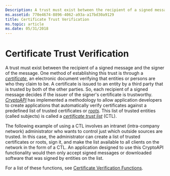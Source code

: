 ```yaml
---
Description: A trust must exist between the recipient of a signed message and the signer of the message.
ms.assetid: 770e4674-8896-4062-a93a-a17bd30a9129
title: Certificate Trust Verification
ms.topic: article
ms.date: 05/31/2018
---
```


# Certificate Trust Verification

A trust must exist between the recipient of a signed message and the signer of the message. One method of establishing this trust is through a [*certificate*](https://msdn.microsoft.com/library/ms721572(v=VS.85).aspx), an electronic document verifying that entities or persons are who they claim to be. A certificate is issued to an entity by a third party that is trusted by both of the other parties. So, each recipient of a signed message decides if the issuer of the signer's certificate is trustworthy. [*CryptoAPI*](https://msdn.microsoft.com/library/ms721572(v=VS.85).aspx) has implemented a methodology to allow application developers to create applications that automatically verify certificates against a predefined list of trusted certificates or [*roots*](https://msdn.microsoft.com/library/ms721604(v=VS.85).aspx). This list of trusted entities (called subjects) is called a [*certificate trust list*](https://msdn.microsoft.com/library/ms721572(v=VS.85).aspx) (CTL).

The following example of using a CTL involves an intranet (intra-company network) administrator who wants to control just which outside sources are trusted. In this case, the administrator can create a list of trusted certificates or roots, sign it, and make the list available to all clients on the network in the form of a CTL. An application designed to use this CryptoAPI functionality would then only accept signed messages or downloaded software that was signed by entities on the list.

For a list of these functions, see [Certificate Verification Functions](cryptography-functions.md).

 

 




